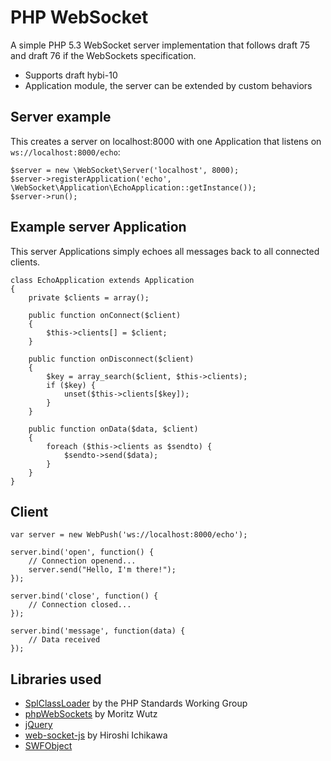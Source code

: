 PHP WebSocket
=============

A simple PHP 5.3 WebSocket server implementation that follows draft 75 and draft 76 if the WebSockets specification.

- Supports draft hybi-10
- Application module, the server can be extended by custom behaviors

## Server example

This creates a server on localhost:8000 with one Application that listens on `ws://localhost:8000/echo`:

	$server = new \WebSocket\Server('localhost', 8000);
	$server->registerApplication('echo', \WebSocket\Application\EchoApplication::getInstance());
	$server->run();

## Example server Application

This server Applications simply echoes all messages back to all connected clients.

	class EchoApplication extends Application
	{
	    private $clients = array();

		public function onConnect($client)
	    {
	        $this->clients[] = $client;
	    }

	    public function onDisconnect($client)
	    {
	        $key = array_search($client, $this->clients);
	        if ($key) {
	            unset($this->clients[$key]);
	        }
	    }

	    public function onData($data, $client)
	    {
	        foreach ($this->clients as $sendto) {
	            $sendto->send($data);
	        }
	    }
	}

## Client

	var server = new WebPush('ws://localhost:8000/echo');
	
	server.bind('open', function() {
		// Connection openend...
		server.send("Hello, I'm there!");
	});
	
	server.bind('close', function() {
		// Connection closed... 
	});
	
	server.bind('message', function(data) {
		// Data received
	});	

## Libraries used

- [SplClassLoader](http://gist.github.com/221634) by the PHP Standards Working Group
- [phpWebSockets](http://code.google.com/p/phpwebsockets/) by Moritz Wutz
- [jQuery](http://jquery.com/)
- [web-socket-js](http://github.com/gimite/web-socket-js) by Hiroshi Ichikawa
- [SWFObject](http://code.google.com/p/swfobject/)

